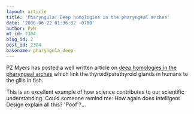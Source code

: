 ```yaml
---
layout: article
title: 'Pharyngula: Deep homologies in the pharyngeal arches'
date: '2006-06-22 01:36:32 -0700'
author: PvM
mt_id: 2304
blog_id: 2
post_id: 2304
basename: pharyngula_deep
---
```

PZ Myers has posted a well written article on [deep homologies in the pharyngeal arches](http://scienceblogs.com/pharyngula/2006/06/deep_homologies_in_the_pharyng.php) which link the thyroid/parathyroid glands in humans to the gills in fish. 

This is an excellent example of how science contributes to our scientific understanding. Could  someone remind me: How again does Intelligent Design explain all this? 'Poof'?...
